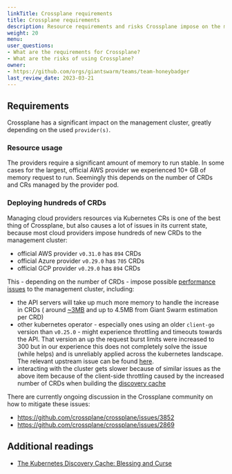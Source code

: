 ```yaml
---
linkTitle: Crossplane requirements
title: Crossplane requirements
description: Resource requirements and risks Crossplane impose on the management cluster.
weight: 20
menu:
user_questions:
- What are the requirements for Crossplane?
- What are the risks of using Crossplane?
owner:
- https://github.com/orgs/giantswarm/teams/team-honeybadger
last_review_date: 2023-03-21
---
```


## Requirements

Crossplane has a significant impact on the management cluster, greatly depending on the used `provider(s)`.

### Resource usage

The providers require a significant amount of memory to run stable. In some cases for the largest, official AWS provider
we experienced 10+ GB of memory request to run. Seemingly this depends on the number of CRDs and CRs managed by the
provider pod.

### Deploying hundreds of CRDs

Managing cloud providers resources via Kubernetes CRs is one of the best thing of Crossplane, but also causes a lot of
issues in its current state, because most cloud providers impose hundreds of new CRDs to the management cluster:

- official AWS provider `v0.31.0` has `894` CRDs
- official Azure provider `v0.29.0` has `705` CRDs
- official GCP provider `v0.29.0` has `894` CRDs

This - depending on the number of CRDs - impose possible [performance issues](https://github.com/crossplane/crossplane/blob/10f1e90ebb4178d4773f54bd5d7f57e7137f2d77/design/one-pager-crd-scaling.md)
to the management cluster, including:

- the API servers will take up much more memory to handle the increase in CRDs (
  around [~3MB](https://github.com/crossplane/crossplane/issues/3754#issue-1578890243) and up to
  4.5MB from Giant Swarm estimation per CRD)
- other kubernetes operator - especially ones using an older `client-go` version than `v0.25.0` - might experience
  throttling and timeouts towards the API. That version an up the request burst limits were increased to 300 but in
  our experience this does not completely solve the issue (while helps) and is unreliably applied across the kubernetes
  landscape. The relevant upstream issue can be found [here](https://github.com/crossplane/crossplane/issues/3272).
- interacting with the cluster gets slower because of similar issues as the above item because of the client-side
  throttling caused by the increased number of CRDs when building the [discovery cache](https://github.com/kubernetes/client-go/blob/1517ffb8d37c99e6a3a2842bcdee0aa271f0332b/discovery/discovery_client.go)

There are currently ongoing discussion in the Crossplane community on how to mitigate these issues:

- https://github.com/crossplane/crossplane/issues/3852
- https://github.com/crossplane/crossplane/issues/2869


## Additional readings

- [The Kubernetes Discovery Cache: Blessing and Curse](https://jonnylangefeld.com/blog/the-kubernetes-discovery-cache-blessing-and-curse)
